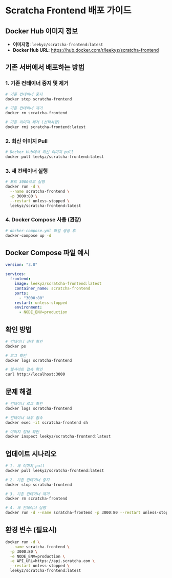 # Scratcha Frontend 배포 가이드

## Docker Hub 이미지 정보

- **이미지명**: `leekyz/scratcha-frontend:latest`
- **Docker Hub URL**: https://hub.docker.com/r/leekyz/scratcha-frontend

## 기존 서버에서 배포하는 방법

### 1. 기존 컨테이너 중지 및 제거

```bash
# 기존 컨테이너 중지
docker stop scratcha-frontend

# 기존 컨테이너 제거
docker rm scratcha-frontend

# 기존 이미지 제거 (선택사항)
docker rmi scratcha-frontend:latest
```

### 2. 최신 이미지 Pull

```bash
# Docker Hub에서 최신 이미지 pull
docker pull leekyz/scratcha-frontend:latest
```

### 3. 새 컨테이너 실행

```bash
# 포트 3000으로 실행
docker run -d \
  --name scratcha-frontend \
  -p 3000:80 \
  --restart unless-stopped \
  leekyz/scratcha-frontend:latest
```

### 4. Docker Compose 사용 (권장)

```bash
# docker-compose.yml 파일 생성 후
docker-compose up -d
```

## Docker Compose 파일 예시

```yaml
version: "3.8"

services:
  frontend:
    image: leekyz/scratcha-frontend:latest
    container_name: scratcha-frontend
    ports:
      - "3000:80"
    restart: unless-stopped
    environment:
      - NODE_ENV=production
```

## 확인 방법

```bash
# 컨테이너 상태 확인
docker ps

# 로그 확인
docker logs scratcha-frontend

# 웹사이트 접속 확인
curl http://localhost:3000
```

## 문제 해결

```bash
# 컨테이너 로그 확인
docker logs scratcha-frontend

# 컨테이너 내부 접속
docker exec -it scratcha-frontend sh

# 이미지 정보 확인
docker inspect leekyz/scratcha-frontend:latest
```

## 업데이트 시나리오

```bash
# 1. 새 이미지 pull
docker pull leekyz/scratcha-frontend:latest

# 2. 기존 컨테이너 중지
docker stop scratcha-frontend

# 3. 기존 컨테이너 제거
docker rm scratcha-frontend

# 4. 새 컨테이너 실행
docker run -d --name scratcha-frontend -p 3000:80 --restart unless-stopped leekyz/scratcha-frontend:latest
```

## 환경 변수 (필요시)

```bash
docker run -d \
  --name scratcha-frontend \
  -p 3000:80 \
  -e NODE_ENV=production \
  -e API_URL=https://api.scratcha.com \
  --restart unless-stopped \
  leekyz/scratcha-frontend:latest
```
